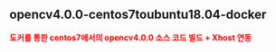 ## opencv4.0.0-centos7toubuntu18.04-docker

<span style="color:red;"><b>도커를 통한 centos7에서의 opencv4.0.0 소스 코드 빌드 + Xhost 연동</b></span>
